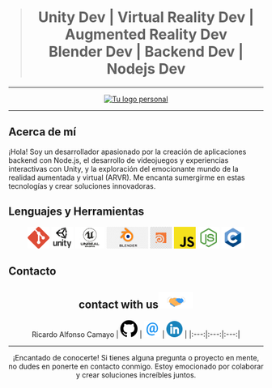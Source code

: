 
> # <div align="center">Unity Dev | Virtual Reality Dev | Augmented Reality Dev <br> Blender Dev | Backend Dev | Nodejs Dev</div>
---

<div align="center">
  <a href="dreamweaverstudio.com.co">
    <img src="https://github.com/ricardo1470/ricardo1470/blob/master/img/LogoVideo2.gif" alt="Tu logo personal" width="600" height="600">
  </a>
</div>

---

## Acerca de mí

¡Hola! Soy un desarrollador apasionado por la creación de aplicaciones backend con Node.js, el desarrollo de videojuegos y experiencias interactivas con Unity, y la exploración del emocionante mundo de la realidad aumentada y virtual (ARVR). Me encanta sumergirme en estas tecnologías y crear soluciones innovadoras.

## Lenguajes y Herramientas

<div align="center">
  <img height="43" src="https://github.com/ricardo1470/ricardo1470/blob/master/img/Git_logo.png" alt="Git" title="Git">
  <img height="43" src="https://github.com/ricardo1470/ricardo1470/blob/master/img/unity3d-logo.png" alt="Unity" title="Unity">
  <img height="43" src="https://github.com/ricardo1470/ricardo1470/blob/master/img/unreal-engine.jpg" alt="Unreal Engine" title="Unreal Engine">
  <img height="43" src="https://github.com/ricardo1470/ricardo1470/blob/master/img/blender.png" alt="Blender" title="Blender">
  <img height="43" src="https://github.com/ricardo1470/ricardo1470/blob/master/img/logoHoudini.png" alt="Houdini" title="Houdini">
  <img height="43" src="https://github.com/ricardo1470/ricardo1470/blob/master/img/js.png" alt="JavaScript" title="JavaScript">
  <img height="43" src="https://github.com/ricardo1470/ricardo1470/blob/master/img/node2.jpg" alt="Node.js" title="Node.js">
  <img height="43" src="https://github.com/ricardo1470/ricardo1470/blob/master/img/c.png" alt="C#" title="C#">
</div>

## Contacto

<div align="center">

<h2>
    contact with us<img src="https://github.com/SurvivalRoomVR/ar-vr-portfolio-project/blob/main/img/Handshake.gif" height="32px">
</h2>


Ricardo Alfonso Camayo
| [<img src="https://github.com/SurvivalRoomVR/ar-vr-portfolio-project/blob/main/img/GitHub.png" alt="Github logo" width="34">](https://github.com/ricardo1470/README/blob/master/README.md) | [<img src="https://github.com/SurvivalRoomVR/ar-vr-portfolio-project/blob/main/img/email.png" alt="email logo" height="32">](mailto:ricardo.alfonso.camayo@gmail.com) | [<img src="https://github.com/SurvivalRoomVR/ar-vr-portfolio-project/blob/main/img/linkedin-icon.png" alt="linkedin logo" width="32">](https://www.linkedin.com/in/ricardo-alfonso-camayo/) |
|:---:|:---:|:---:|

---

¡Encantado de conocerte! Si tienes alguna pregunta o proyecto en mente, no dudes en ponerte en contacto conmigo. Estoy emocionado por colaborar y crear soluciones increíbles juntos.
